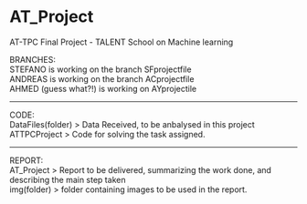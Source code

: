 # AT_Project
AT-TPC Final Project - TALENT School on Machine learning

BRANCHES:  
STEFANO is working on the branch SFprojectfile  
ANDREAS is working on the branch ACprojectfile  
AHMED (guess what?!) is working on AYprojectile  

******************************************************  
CODE:  
DataFiles(folder) > Data Received, to be anbalysed in this project  
ATTPCProject      > Code for solving the task assigned.  

******************************************************  
REPORT:  
AT_Project  > Report to be delivered, summarizing the work done, and describing the main step taken  
img(folder) > folder containing images to be used in the report.  
